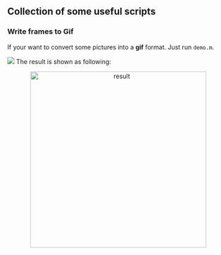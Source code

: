 ## Collection of some useful scripts

### Write frames to Gif

If your want to convert some pictures into a **gif** format. Just run `demo.m`.

![](http://p73slabes.bkt.clouddn.com/figs.png)
The result is shown as following:

<center><img src="http://p73slabes.bkt.clouddn.com/out.gif" width="400px" alt="result"></center>

